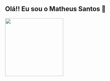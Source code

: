 ## Olá!! Eu sou o Matheus Santos 👋
<div>
   <img height=190em src="https://github-readme-streak-stats.herokuapp.com/?user=matheussantosrodrigues" />
</div>
